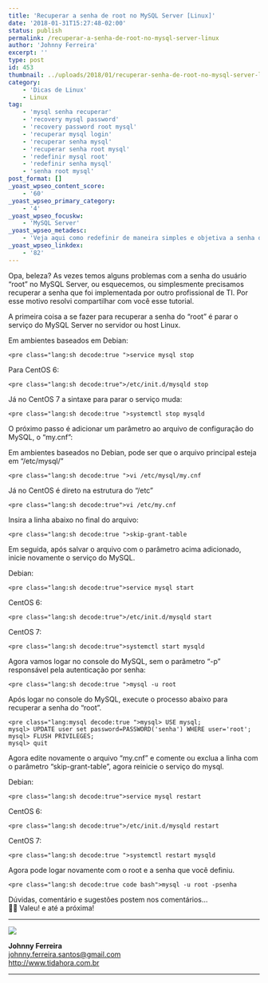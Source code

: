 ```yaml
---
title: 'Recuperar a senha de root no MySQL Server [Linux]'
date: '2018-01-31T15:27:48-02:00'
status: publish
permalink: /recuperar-a-senha-de-root-no-mysql-server-linux
author: 'Johnny Ferreira'
excerpt: ''
type: post
id: 453
thumbnail: ../uploads/2018/01/recuperar-senha-de-root-no-mysql-server-linux-150x150.png
category:
    - 'Dicas de Linux'
    - Linux
tag:
    - 'mysql senha recuperar'
    - 'recovery mysql password'
    - 'recovery password root mysql'
    - 'recuperar mysql login'
    - 'recuperar senha mysql'
    - 'recuperar senha root mysql'
    - 'redefinir mysql root'
    - 'redefinir senha mysql'
    - 'senha root mysql'
post_format: []
_yoast_wpseo_content_score:
    - '60'
_yoast_wpseo_primary_category:
    - '4'
_yoast_wpseo_focuskw:
    - 'MySQL Server'
_yoast_wpseo_metadesc:
    - 'Veja aqui como redefinir de maneira simples e objetiva a senha do usuário root no MySQL Server, tutorial abordando os sistemas Debian e CentOS.'
_yoast_wpseo_linkdex:
    - '82'
---
```

Opa, beleza? As vezes temos alguns problemas com a senha do usuário “root” no MySQL Server, ou esquecemos, ou simplesmente precisamos recuperar a senha que foi implementada por outro profissional de TI. Por esse motivo resolvi compartilhar com você esse tutorial.

A primeira coisa a se fazer para recuperar a senha do “root” é parar o serviço do MySQL Server no servidor ou host Linux.

Em ambientes baseados em Debian:

```
<pre class="lang:sh decode:true ">service mysql stop
```

Para CentOS 6:

```
<pre class="lang:sh decode:true">/etc/init.d/mysqld stop
```

Já no CentOS 7 a sintaxe para parar o serviço muda:

```
<pre class="lang:sh decode:true ">systemctl stop mysqld
```

O próximo passo é adicionar um parâmetro ao arquivo de configuração do MySQL, o “my.cnf”:

Em ambientes baseados no Debian, pode ser que o arquivo principal esteja em “/etc/mysql/”

```
<pre class="lang:sh decode:true ">vi /etc/mysql/my.cnf
```

Já no CentOS é direto na estrutura do “/etc”

```
<pre class="lang:sh decode:true">vi /etc/my.cnf
```

Insira a linha abaixo no final do arquivo:

```
<pre class="lang:sh decode:true ">skip-grant-table
```

Em seguida, após salvar o arquivo com o parâmetro acima adicionado, inicie novamente o serviço do MySQL.

Debian:

```
<pre class="lang:sh decode:true">service mysql start
```

CentOS 6:

```
<pre class="lang:sh decode:true">/etc/init.d/mysqld start
```

CentOS 7:

```
<pre class="lang:sh decode:true">systemctl start mysqld
```

Agora vamos logar no console do MySQL, sem o parâmetro “-p” responsável pela autenticação por senha:

```
<pre class="lang:sh decode:true ">mysql -u root
```

Após logar no console do MySQL, execute o processo abaixo para recuperar a senha do “root”.

```
<pre class="lang:mysql decode:true ">mysql> USE mysql;
mysql> UPDATE user set password=PASSWORD('senha') WHERE user='root';
mysql> FLUSH PRIVILEGES;
mysql> quit
```

Agora edite novamente o arquivo “my.cnf” e comente ou exclua a linha com o parâmetro “skip-grant-table”, agora reinicie o serviço do mysql.

Debian:

```
<pre class="lang:sh decode:true">service mysql restart
```

CentOS 6:

```
<pre class="lang:sh decode:true">/etc/init.d/mysqld restart
```

CentOS 7:

```
<pre class="lang:sh decode:true ">systemctl restart mysqld
```

Agora pode logar novamente com o root e a senha que você definiu.

```
<pre class="lang:sh decode:true code bash">mysql -u root -psenha
```

Dúvidas, comentário e sugestões postem nos comentários…  
👋🏼 Valeu! e até a próxima!

- - - - - -

![](http://tidahora.com.br/wp-content/uploads/2017/11/foto-perfil-redondo-johnny.png)

**Johnny Ferreira**  
<johnny.ferreira.santos@gmail.com>  
<http://www.tidahora.com.br>

- - - - - -
